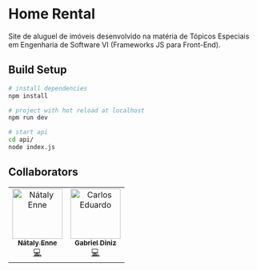 # Home Rental

Site de aluguel de imóveis desenvolvido na matéria de Tópicos Especiais em Engenharia de Software VI (Frameworks JS para Front-End).

## Build Setup

```bash
# install dependencies
npm install

# project with hot reload at localhost
npm run dev

# start api
cd api/
node index.js
```

## Collaborators
<table>
  <tr>
    <td align="center">
      <a href="https://github.com/nataly-enne">
        <img src="https://avatars3.githubusercontent.com/u/26802307?s=400&v=4" width="100px;" alt="Nátaly Enne"/>
        <br />
        <sub><b>Nátaly Enne</b></sub>
      </a><br />
      <a href="https://github.com/nataly-enne/apartment-rental/commits?author=nataly-enne" title="Code">💻</a>
    </td>
    <td align="center">
      <a href="https://github.com/Gaobaofogo">
        <img src="https://avatars.githubusercontent.com/u/22860539?v=4" width="100px;" alt="Carlos Eduardo"/>
        <br />
        <sub><b>Gabriel Diniz</b></sub>
      </a><br />
      <a href="https://github.com/nataly-enne/apartment-rental/commits?author=Gaobaofogo" title="Code">💻</a>
  </tr>
</table>
